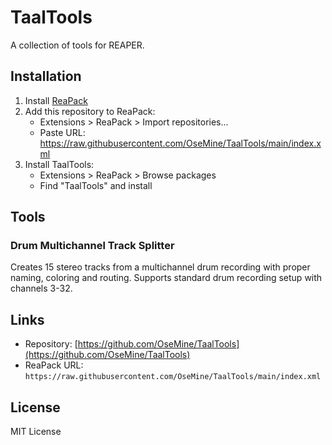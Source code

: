 # TaalTools

A collection of tools for REAPER.

## Installation

1. Install [ReaPack](https://reapack.com/)
2. Add this repository to ReaPack:
   - Extensions > ReaPack > Import repositories...
   - Paste URL: 
   https://raw.githubusercontent.com/OseMine/TaalTools/main/index.xml
3. Install TaalTools:
   - Extensions > ReaPack > Browse packages
   - Find "TaalTools" and install

## Tools

### Drum Multichannel Track Splitter
Creates 15 stereo tracks from a multichannel drum recording with proper naming, coloring and routing.
Supports standard drum recording setup with channels 3-32.

## Links

- Repository: [https://github.com/OseMine/TaalTools](https://github.com/OseMine/TaalTools)
- ReaPack URL: `https://raw.githubusercontent.com/OseMine/TaalTools/main/index.xml`

## License

MIT License
